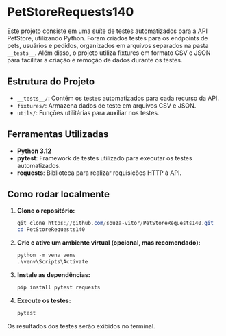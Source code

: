 # PetStoreRequests140

Este projeto consiste em uma suíte de testes automatizados para a API PetStore, utilizando Python. Foram criados testes para os endpoints de pets, usuários e pedidos, organizados em arquivos separados na pasta `__tests__`. Além disso, o projeto utiliza fixtures em formato CSV e JSON para facilitar a criação e remoção de dados durante os testes.

## Estrutura do Projeto
- `__tests__/`: Contém os testes automatizados para cada recurso da API.
- `fixtures/`: Armazena dados de teste em arquivos CSV e JSON.
- `utils/`: Funções utilitárias para auxiliar nos testes.

## Ferramentas Utilizadas
- **Python 3.12**
- **pytest**: Framework de testes utilizado para executar os testes automatizados.
- **requests**: Biblioteca para realizar requisições HTTP à API.

## Como rodar localmente

1. **Clone o repositório:**
   ```powershell
   git clone https://github.com/souza-vitor/PetStoreRequests140.git
   cd PetStoreRequests140
   ```

2. **Crie e ative um ambiente virtual (opcional, mas recomendado):**
   ```powershell
   python -m venv venv
   .\venv\Scripts\Activate
   ```

3. **Instale as dependências:**
   ```powershell
   pip install pytest requests
   ```

4. **Execute os testes:**
   ```powershell
   pytest
   ```

Os resultados dos testes serão exibidos no terminal.